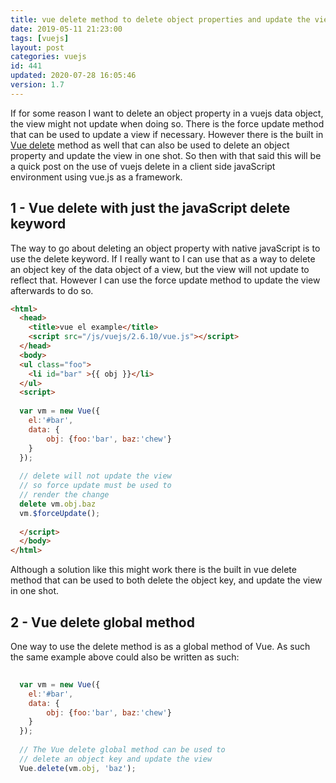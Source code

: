```yaml
---
title: vue delete method to delete object properties and update the view
date: 2019-05-11 21:23:00
tags: [vuejs]
layout: post
categories: vuejs
id: 441
updated: 2020-07-28 16:05:46
version: 1.7
---
```


If for some reason I want to delete an object property in a vuejs data object, the view might not update when doing so. There is the force update method that can be used to update a view if necessary. However there is the built in [Vue delete](https://vuejs.org/v2/api/#Vue-delete) method as well that can also be used to delete an object property and update the view in one shot. So then with that said this will be a quick post on the use of vuejs delete in a client side javaScript environment using vue.js as a framework.

<!-- more -->

## 1 - Vue delete with just the javaScript delete keyword

The way to go about deleting an object property with native javaScript is to use the delete keyword. If I really want to I can use that as a way to delete an object key of the data object of a view, but the view will not update to reflect that. However I can use the force update method to update the view afterwards to do so.

```html
<html>
  <head>
    <title>vue el example</title>
    <script src="/js/vuejs/2.6.10/vue.js"></script>
  </head>
  <body>
  <ul class="foo">
    <li id="bar" >{{ obj }}</li>
  </ul>
  <script>
  
  var vm = new Vue({
    el:'#bar',
    data: {
        obj: {foo:'bar', baz:'chew'}
    }
  });
  
  // delete will not update the view
  // so force update must be used to
  // render the change
  delete vm.obj.baz
  vm.$forceUpdate();
  
  </script>
  </body>
</html>
```

Although a solution like this might work there is the built in vue delete method that can be used to both delete the object key, and update the view in one shot.

## 2 - Vue delete global method

One way to use the delete method is as a global method of Vue. As such the same example above could also be written as such:

```js
  
  var vm = new Vue({
    el:'#bar',
    data: {
        obj: {foo:'bar', baz:'chew'}
    }
  });
  
  // The Vue delete global method can be used to
  // delete an object key and update the view
  Vue.delete(vm.obj, 'baz');
```
